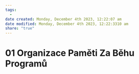 ```yaml
---
tags:
  - 
date created: Monday, December 4th 2023, 12:22:07 am
date modified: Monday, December 4th 2023, 12:22:3310 am
share: "true"
---
```


# 01 Organizace Paměti Za Běhu Programů
